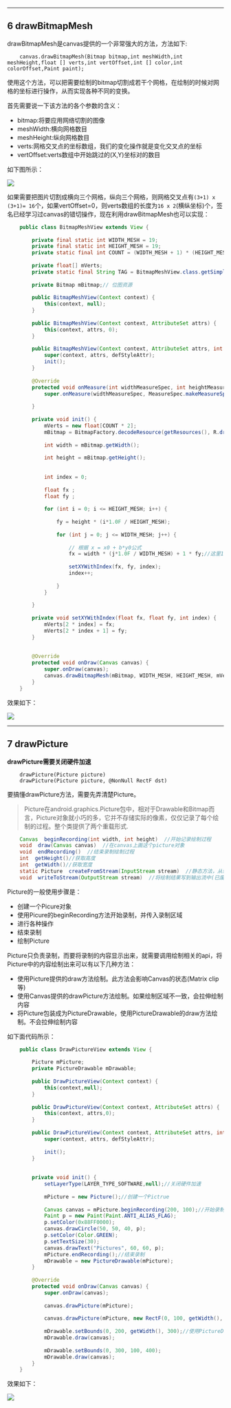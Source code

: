 
---
## 6 drawBitmapMesh

drawBitmapMesh是canvas提供的一个非常强大的方法，方法如下:

```
    canvas.drawBitmapMesh(Bitmap bitmap,int meshWidth,int meshHeight,float [] verts,int vertOffset,int [] color,int colorOffset,Paint paint);
```

使用这个方法，可以把需要绘制的bitmap切割成若干个网格，在绘制的时候对网格的坐标进行操作，从而实现各种不同的变换。

首先需要说一下该方法的各个参数的含义：

*   bitmap:将要应用网络切割的图像
*   meshWidth:横向网格数目
*   meshHeight:纵向网格数目
*   verts:网格交叉点的坐标数组，我们的变化操作就是变化交叉点的坐标
*   vertOffset:verts数组中开始跳过的(X,Y)坐标对的数目

如下图所示：

![](index_files/9055492b-401c-4913-9fd7-c694622c085a.png)

如果需要把图片切割成横向三个网格，纵向三个网格，则网格交叉点有`(3+1) x (3+1)= 16`个，如果vertOffset=0，则verts数组的长度为`16 x 2`(横纵坐标)个，签名已经学习过canvas的错切操作，现在利用drawBitmapMesh也可以实现：

```java
    public class BitmapMeshView extends View {
    
        private final static int WIDTH_MESH = 19;
        private final static int HEIGHT_MESH = 19;
        private static final int COUNT = (WIDTH_MESH + 1) * (HEIGHT_MESH + 1);// 横纵向网格交织产生的点数量
    
        private float[] mVerts;
        private static final String TAG = BitmapMeshView.class.getSimpleName();
    
        private Bitmap mBitmap;// 位图资源
    
        public BitmapMeshView(Context context) {
            this(context, null);
        }
    
        public BitmapMeshView(Context context, AttributeSet attrs) {
            this(context, attrs, 0);
        }
    
        public BitmapMeshView(Context context, AttributeSet attrs, int defStyleAttr) {
            super(context, attrs, defStyleAttr);
            init();
        }
    
        @Override
        protected void onMeasure(int widthMeasureSpec, int heightMeasureSpec) {
            super.onMeasure(widthMeasureSpec, MeasureSpec.makeMeasureSpec(mBitmap.getHeight(), MeasureSpec.EXACTLY));
    
        }
    
        private void init() {
            mVerts = new float[COUNT * 2];
            mBitmap = BitmapFactory.decodeResource(getResources(), R.drawable.shader);
    
            int width = mBitmap.getWidth();
    
            int height = mBitmap.getHeight();
    
    
            int index = 0;
    
            float fx ;
            float fy ;
    
            for (int i = 0; i <= HEIGHT_MESH; i++) {
    
                fy = height * (i*1.0F / HEIGHT_MESH);
    
                for (int j = 0; j <= WIDTH_MESH; j++) {
    
                    // 根据 x = x0 + b*y0公式
                    fx = width * (j*1.0F / WIDTH_MESH) + 1 * fy;//这里1表示 tan45，即x方法倾斜45度
                    
                    setXYWithIndex(fx, fy, index);
                    index++;
    
                }
            }
    
        }
    
        private void setXYWithIndex(float fx, float fy, int index) {
            mVerts[2 * index] = fx;
            mVerts[2 * index + 1] = fy;
        }
    
    
        @Override
        protected void onDraw(Canvas canvas) {
            super.onDraw(canvas);
            canvas.drawBitmapMesh(mBitmap, WIDTH_MESH, HEIGHT_MESH, mVerts, 0, null, 0, null);
        }
    }
```

效果如下：

![](index_files/7174ec70-1b34-40fe-94a9-3ecdb039e0ed.jpg)

---
## 7 drawPicture

**drawPicture需要关闭硬件加速**

```
    drawPicture(Picture picture)
    drawPicture(Picture picture, @NonNull RectF dst)
```

要搞懂drawPicture方法，需要先弄清楚Picture。

>Picture在android.graphics.Picture包中，相对于Drawable和Bitmap而言，Picture对象就小巧的多，它并不存储实际的像素，仅仅记录了每个绘制的过程。整个类提供了两个重载形式.

```java
    Canvas  beginRecording(int width, int height)  //开始记录绘制过程
    void  draw(Canvas canvas)  //在canvas上画这个picture对象
    void  endRecording()  //结束录制绘制过程
    int  getHeight()//获取高度
    int  getWidth()//获取宽度
    static Picture  createFromStream(InputStream stream)  //静态方法，从输入流创建一个Pictrue对象(已废弃)
    void  writeToStream(OutputStream stream)  //将绘制结果写到输出流中(已废弃)
```

Picture的一般使用步骤是：

- 创建一个Picure对象
- 使用Picure的beginRecording方法开始录制，并传入录制区域
- 进行各种操作
- 结束录制
- 绘制Picture

Picture只负责录制，而要将录制的内容显示出来，就需要调用绘制相关的api，将Picture中的内容绘制出来可以有以下几种方法：

- 使用Picture提供的draw方法绘制。此方法会影响Canvas的状态(Matrix clip等)
- 使用Canvas提供的drawPicture方法绘制。如果绘制区域不一致，会拉伸绘制内容
- 将Picture包装成为PictureDrawable，使用PictureDrawable的draw方法绘制。不会拉伸绘制内容

如下面代码所示：

```java
    public class DrawPictureView extends View {
    
        Picture mPicture;
        private PictureDrawable mDrawable;
    
        public DrawPictureView(Context context) {
            this(context,null);
        }
    
        public DrawPictureView(Context context, AttributeSet attrs) {
            this(context, attrs,0);
        }
    
        public DrawPictureView(Context context, AttributeSet attrs, int defStyleAttr) {
            super(context, attrs, defStyleAttr);
    
            init();
        }
    
    
        private void init() {
            setLayerType(LAYER_TYPE_SOFTWARE,null);//关闭硬件加速
    
            mPicture = new Picture();//创建一个Pictrue
    
            Canvas canvas = mPicture.beginRecording(200, 100);//开始录制
            Paint p = new Paint(Paint.ANTI_ALIAS_FLAG);
            p.setColor(0x88FF0000);
            canvas.drawCircle(50, 50, 40, p);
            p.setColor(Color.GREEN);
            p.setTextSize(30);
            canvas.drawText("Pictures", 60, 60, p);
            mPicture.endRecording();//结束录制
            mDrawable = new PictureDrawable(mPicture);
        }
    
        @Override
        protected void onDraw(Canvas canvas) {
            super.onDraw(canvas);
    
            canvas.drawPicture(mPicture);
    
            canvas.drawPicture(mPicture, new RectF(0, 100, getWidth(), 200));//mPicture会被拉伸
    
            mDrawable.setBounds(0, 200, getWidth(), 300);//使用PictureDrawable，Picture不会被拉伸
            mDrawable.draw(canvas);
    
            mDrawable.setBounds(0, 300, 100, 400);
            mDrawable.draw(canvas);
        }
    }
```

效果如下：

![](index_files/b1f14a08-6a3a-4ca6-8d6d-2a9bfdc5b49a.jpg)
